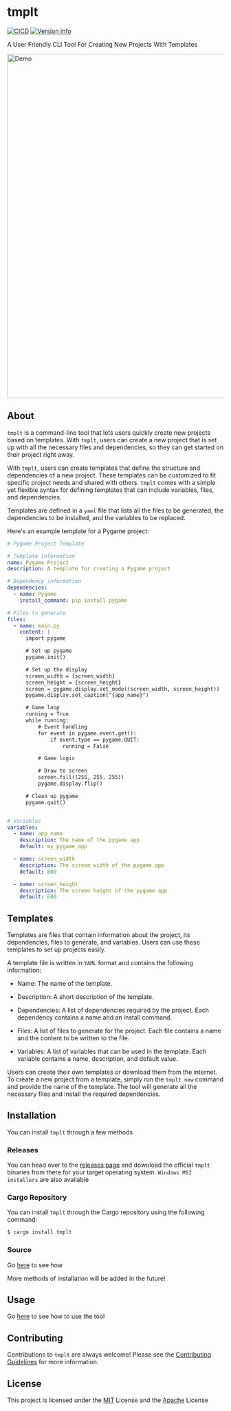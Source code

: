 
# tmplt

[![CICD](https://github.com/humblepenguinn/tmplt/actions/workflows/CICD.yml/badge.svg)](https://github.com/humblepenguinn/tmplt/workflows/CICD.yml)
[![Version info](https://img.shields.io/crates/v/tmplt.svg)](https://crates.io/crates/tmplt)

A User Friendly CLI Tool For Creating New Projects With Templates


<img alt="Demo" src="https://vhs.charm.sh/vhs-68JGlaLkwlzBKpo3wm0UEo.gif" width="800" />

## About

`tmplt` is a command-line tool that lets users quickly create new projects based on templates. With `tmplt`, users can create a new project that is set up with all the necessary files and dependencies, so they can get started on their project right away.

With `tmplt`, users can create templates that define the structure and dependencies of a new project. These templates can be customized to fit specific project needs and shared with others. `tmplt` comes with a simple yet flexible syntax for defining templates that can include variables, files, and dependencies.

Templates are defined in a `yaml` file that lists all the files to be generated, the dependencies to be installed, and the variables to be replaced.

Here's an example template for a Pygame project:

```yaml
# Pygame Project Template

# Template information
name: Pygame Project
description: A template for creating a Pygame project

# Dependency information
dependencies:
  - name: Pygame
    install_command: pip install pygame

# Files to generate
files:
  - name: main.py
    content: |
      import pygame

      # Set up pygame
      pygame.init()

      # Set up the display
      screen_width = {screen_width}
      screen_height = {screen_height}
      screen = pygame.display.set_mode((screen_width, screen_height))
      pygame.display.set_caption("{app_name}")

      # Game loop
      running = True
      while running:
          # Event handling
          for event in pygame.event.get():
              if event.type == pygame.QUIT:
                  running = False

          # Game logic

          # Draw to screen
          screen.fill((255, 255, 255))
          pygame.display.flip()

      # Clean up pygame
      pygame.quit()


# Variables
variables:
  - name: app_name
    description: The name of the pygame app
    default: my_pygame_app

  - name: screen_width
    description: The screen width of the pygame app
    default: 800

  - name: screen_height
    description: The screen height of the pygame app
    default: 600
```

## Templates
Templates are files that contain information about the project, its dependencies, files to generate, and variables. Users can use these templates to set up projects easily.

A template file is written in `YAML` format and contains the following information:

* Name: The name of the template.

* Description: A short description of the template.

* Dependencies: A list of dependencies required by the project. Each dependency contains a name and an install command.

* Files: A list of files to generate for the project. Each file contains a name and the content to be
written to the file.

* Variables: A list of variables that can be used in the template. Each variable contains a name, description, and default value.

Users can create their own templates or download them from the internet. To create a new project from a template, simply run the `tmplt new` command and provide the name of the template. The tool will generate all the necessary files and install the required dependencies.


## Installation

You can install `tmplt` through a few methods

### Releases

You can head over to the [releases page](https://github.com/humblepenguinn/tmplt/releases/latest) and download the official `tmplt` binaries from there for your target operating system. `Windows MSI installers` are also available

### Cargo Repository

You can install `tmplt` through the Cargo repository using the following command:

```sh
$ cargo install tmplt
```

### Source

Go [here](./docs/build_from_source.md) to see how

More methods of installation will be added in the future!

## Usage

Go [here](./docs/usage.md) to see how to use the tool


## Contributing

Contributions to `tmplt` are always welcome! Please see the [Contributing Guidelines](CONTRIBUTING.md) for more information.

## License

This project is licensed under the [MIT](LICENSE-MIT) License and the [Apache](LICENSE-APACHE) License
